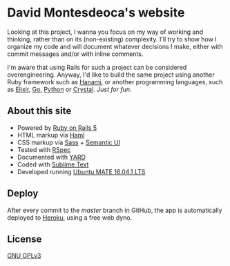 # David Montesdeoca's website

Looking at this project, I wanna you focus on my way of working and thinking, rather than on its (non-existing) complexity. I'll try to show how I organize my code and will document whatever decisions I make, either with commit messages and/or with inline comments.

I'm aware that using Rails for such a project can be considered overengineering. Anyway, I'd like to build the same project using another Ruby framework such as [Hanami](http://hanamirb.org/), or another programming languages, such as [Elixir](http://elixir-lang.org/), [Go](https://golang.org/), [Python](https://www.python.org/) or [Crystal](https://crystal-lang.org/). *Just for fun*.

## About this site

* Powered by [Ruby on Rails 5](http://rubyonrails.org/)
* HTML markup via [Haml](http://haml.info/)
* CSS markup via [Sass](http://sass-lang.com/) + [Semantic UI](http://semantic-ui.com/)
* Tested with [RSpec](http://rspec.info/)
* Documented with [YARD](http://yardoc.org/)
* Coded with [Sublime Text](https://www.sublimetext.com/)
* Developed running [Ubuntu MATE 16.04.1 LTS](https://ubuntu-mate.org/)

## Deploy

After every commit to the *master* branch in GitHub, the app is automatically deployed to [Heroku](https://www.heroku.com/), using a free web dyno.

## License

[GNU GPLv3](http://choosealicense.com/licenses/gpl-3.0/)
